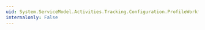```yaml
---
uid: System.ServiceModel.Activities.Tracking.Configuration.ProfileWorkflowElement.ActivityDefinitionId
internalonly: False
---
```

